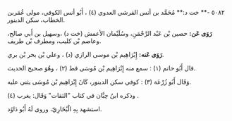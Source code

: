 ٥٠٨٢ -** خت د:** مُحَمَّد بن أنس القرشي العدوي (٤) ، أَبُو أنس الكوفي، مولى عُمَربن الخطاب، سكن الدينور.

**رَوَى عَن:** حصين بْن عَبْد الرَّحْمَنِ، وسُلَيْمان الأعمش (خت د) ،وسهيل بن أَبي صالح، وعاصم بْن كليب، ومطرف بْن طريف.

**رَوَى عَنه:** إِبْرَاهِيم بْن موسى الرازي (د) ، وعلي بْن بحر بْن بري.

قال أَبُو حاتم (١) : سمع منه إِبْرَاهِيم بْن مُوسَى قط (٢) ، وهُوَ صحيح الحديث.

وَقَال أَبُو زُرْعَة (٣) : كوفي سكن الدينور، كَانَ إِبْرَاهِيم بْن مُوسَى يثني عليه.

وذكره ابنُ حِبَّان في كتاب "الثقات" وَقَال: يغرب (٤) .

استشهد بِهِ الْبُخَارِيّ، وروى لَهُ أَبُو دَاوُد.